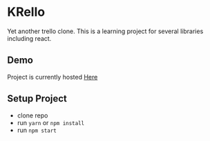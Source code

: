 # KRello

Yet another trello clone. This is a learning project for several libraries including react.

## Demo

Project is currently hosted [Here](https://krello.kylerassweiler.ca)

## Setup Project

- clone repo
- run `yarn` or `npm install`
- run `npm start`
